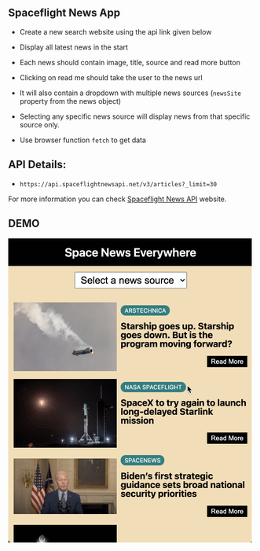 ## Spaceflight News App

- Create a new search website using the api link given below
- Display all latest news in the start
- Each news should contain image, title, source and read more button
- Clicking on read me should take the user to the news url
- It will also contain a dropdown with multiple news sources (`newsSite` property from the news object)
- Selecting any specific news source will display news from that specific source only.

- Use browser function `fetch` to get data

## API Details:

- `https://api.spaceflightnewsapi.net/v3/articles?_limit=30`

For more information you can check [Spaceflight News API](https://spaceflightnewsapi.net/) website.

## DEMO

![Spaceflight News App](https://github.com/nnnkit/ac-js-images/blob/master/async/spaceflight.gif?raw=true)
